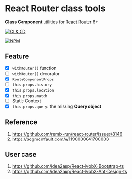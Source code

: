 # React Router class tools

**Class Component** utilities for [React Router][1] 6+

[![CI & CD](https://github.com/idea2app/React-Router-class-tools/actions/workflows/main.yml/badge.svg)][2]

[![NPM](https://nodei.co/npm/react-router-class-tools.png?downloads=true&downloadRank=true&stars=true)][3]

## Feature

-   [x] `withRouter()` function
-   [ ] `withRouter()` decorator
-   [x] `RouteComponentProps`
-   [ ] `this.props.history`
-   [x] `this.props.location`
-   [x] `this.props.match`
-   [ ] Static Context
-   [x] `this.props.query`: the missing **Query object**

## Reference

1. https://github.com/remix-run/react-router/issues/8146
2. https://segmentfault.com/a/1190000041700003

## User case

1. https://github.com/idea2app/React-MobX-Bootstrap-ts
2. https://github.com/idea2app/React-MobX-Ant-Design-ts

[1]: https://reactrouter.com/
[2]: https://github.com/idea2app/React-Router-class-tools/actions/workflows/main.yml
[3]: https://nodei.co/npm/react-router-class-tools/
